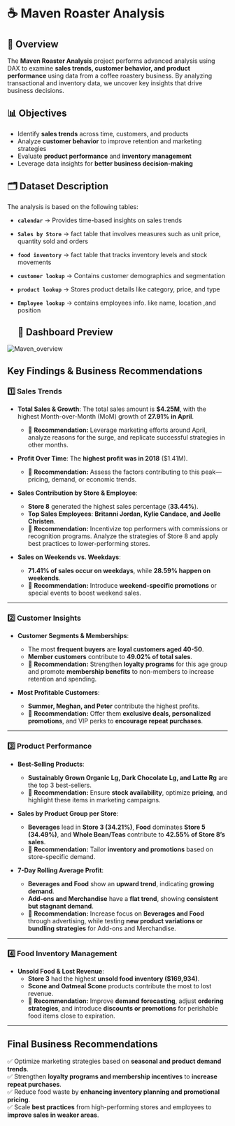 # ☕ Maven Roaster Analysis  

## 📌 Overview  
The **Maven Roaster Analysis** project performs advanced analysis using DAX to examine
**sales trends, customer behavior, and product performance** using data from a coffee roastery business.
By analyzing transactional and inventory data, we uncover key insights that drive business decisions.  

## 📊 Objectives  
- Identify **sales trends** across time, customers, and products  
- Analyze **customer behavior** to improve retention and marketing strategies  
- Evaluate **product performance** and **inventory management**  
- Leverage data insights for **better business decision-making**  

## 🗂 Dataset Description  
The analysis is based on the following tables:  
- **`calendar`** → Provides time-based insights on sales trends
- **`Sales by Store`** → fact table that involves measures such as unit price, quantity sold and orders
- **`food inventory`** → fact table that tracks inventory levels and stock movements  
- **`customer lookup`** → Contains customer demographics and segmentation  
- **`product lookup`** → Stores product details like category, price, and type
- **`Employee lookup`** → contains employees info. like name, location ,and position


  ## 📸 **Dashboard Preview**  

![Maven_overview](https://github.com/user-attachments/assets/ba3043de-8382-41d4-997f-60f71d2e5ac4)

## **Key Findings & Business Recommendations**  

### **1️⃣ Sales Trends**  
- **Total Sales & Growth**: The total sales amount is **$4.25M**, with the highest Month-over-Month (MoM) growth of **27.91% in April**.  
  - 📌 **Recommendation:** Leverage marketing efforts around April, analyze reasons for the surge, and replicate successful strategies in other months.  

- **Profit Over Time**: The **highest profit was in 2018** ($1.41M).  
  - 📌 **Recommendation:** Assess the factors contributing to this peak—pricing, demand, or economic trends. 

- **Sales Contribution by Store & Employee**:  
  - **Store 8** generated the highest sales percentage (**33.44%**).  
  - **Top Sales Employees**: **Britanni Jordan, Kylie Candace, and Joelle Christen**.  
  - 📌 **Recommendation:** Incentivize top performers with commissions or recognition programs. Analyze the strategies of Store 8
    and apply best practices to lower-performing stores.  

- **Sales on Weekends vs. Weekdays**:  
  - **71.41% of sales occur on weekdays**, while **28.59% happen on weekends**.  
  - 📌 **Recommendation:** Introduce **weekend-specific promotions** or special events to boost weekend sales.  

---

### **2️⃣ Customer Insights**  
- **Customer Segments & Memberships**:  
  - The most **frequent buyers** are **loyal customers aged 40-50**.  
  - **Member customers** contribute to **49.02% of total sales**.  
  - 📌 **Recommendation:** Strengthen **loyalty programs** for this age group and promote **membership benefits** to non-members to increase retention and spending.  

- **Most Profitable Customers**:  
  - **Summer, Meghan, and Peter** contribute the highest profits.  
  - 📌 **Recommendation:** Offer them **exclusive deals, personalized promotions**, and VIP perks to **encourage repeat purchases**.  

---

### **3️⃣ Product Performance**  
- **Best-Selling Products**:  
  - **Sustainably Grown Organic Lg, Dark Chocolate Lg, and Latte Rg** are the top 3 best-sellers.  
  - 📌 **Recommendation:** Ensure **stock availability**, optimize **pricing**, and highlight these items in marketing campaigns.  

- **Sales by Product Group per Store**:  
  - **Beverages** lead in **Store 3 (34.21%)**, **Food** dominates **Store 5 (34.49%)**, and **Whole Bean/Teas** contribute to **42.55% of Store 8’s sales**.  
  - 📌 **Recommendation:** Tailor **inventory and promotions** based on store-specific demand.  

- **7-Day Rolling Average Profit**:  
  - **Beverages and Food** show an **upward trend**, indicating **growing demand**.  
  - **Add-ons and Merchandise** have a **flat trend**, showing **consistent but stagnant demand**.  
  - 📌 **Recommendation:** Increase focus on **Beverages and Food** through advertising,
     while testing **new product variations or bundling strategies** for Add-ons and Merchandise.  

---

### **4️⃣ Food Inventory Management**  
- **Unsold Food & Lost Revenue**:  
  - **Store 3** had the highest **unsold food inventory ($169,934)**.  
  - **Scone and Oatmeal Scone** products contribute the most to lost revenue.  
  - 📌 **Recommendation:** Improve **demand forecasting**, adjust **ordering strategies**,
    and introduce **discounts or promotions** for perishable food items close to expiration.  

---

## **Final Business Recommendations**
✅ Optimize marketing strategies based on **seasonal and product demand trends**.  
✅ Strengthen **loyalty programs and membership incentives** to **increase repeat purchases**.  
✅ Reduce food waste by **enhancing inventory planning and promotional pricing**.  
✅ Scale **best practices** from high-performing stores and employees to **improve sales in weaker areas**.  
